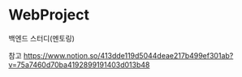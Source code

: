 # WebProject
백엔드 스터디(멘토링)

참고
https://www.notion.so/413dde119d5044deae217b499ef301ab?v=75a7460d70ba4192899191403d013b48
